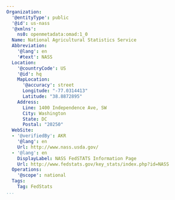 ```yaml
---
Organization:
  '@entityType': public
  '@id': us-nass
  '@xmlns':
    ns0: openmetadata:omad:1_0
  Name: National Agricultural Statistics Service
  Abbreviation:
    '@lang': en
    '#text': NASS
  Location:
    '@countryCode': US
    '@id': hq
    MapLocation:
      '@accuracy': street
      Longitude: "-77.0314413"
      Latitude: "38.8872895"
    Address:
      Line: 1400 Independence Ave, SW
      City: Washington
      State: DC
      Postal: "20250"
  WebSite:
  - '@verifiedBy': AKR
    '@lang': en
    Url: http://www.nass.usda.gov/
  - '@lang': en
    DisplayLabel: NASS FedSTATS Information Page
    Url: http://www.fedstats.gov/key_stats/index.php?id=NASS
  Operations:
    '@scope': national
  Tags:
    Tag: FedStats
...
```

